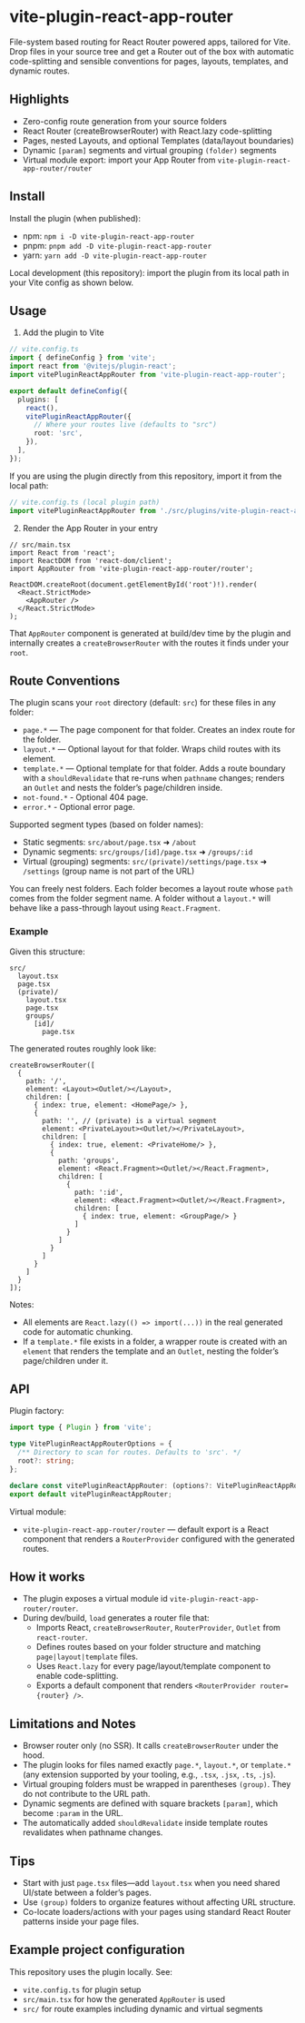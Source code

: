 # vite-plugin-react-app-router

File-system based routing for React Router powered apps, tailored for Vite. 
Drop files in your source tree and get a Router out of the box with automatic code-splitting and sensible conventions for pages, layouts, templates, and dynamic routes.


## Highlights
- Zero-config route generation from your source folders
- React Router (createBrowserRouter) with React.lazy code-splitting
- Pages, nested Layouts, and optional Templates (data/layout boundaries)
- Dynamic `[param]` segments and virtual grouping `(folder)` segments
- Virtual module export: import your App Router from `vite-plugin-react-app-router/router`


## Install

Install the plugin (when published):

- npm: `npm i -D vite-plugin-react-app-router`
- pnpm: `pnpm add -D vite-plugin-react-app-router`
- yarn: `yarn add -D vite-plugin-react-app-router`

Local development (this repository): import the plugin from its local path in your Vite config as shown below.


## Usage

1) Add the plugin to Vite

```ts
// vite.config.ts
import { defineConfig } from 'vite';
import react from '@vitejs/plugin-react';
import vitePluginReactAppRouter from 'vite-plugin-react-app-router';

export default defineConfig({
  plugins: [
    react(),
    vitePluginReactAppRouter({
      // Where your routes live (defaults to "src")
      root: 'src',
    }),
  ],
});
```

If you are using the plugin directly from this repository, import it from the local path:

```ts
// vite.config.ts (local plugin path)
import vitePluginReactAppRouter from './src/plugins/vite-plugin-react-app-router';
```

2) Render the App Router in your entry

```tsx
// src/main.tsx
import React from 'react';
import ReactDOM from 'react-dom/client';
import AppRouter from 'vite-plugin-react-app-router/router';

ReactDOM.createRoot(document.getElementById('root')!).render(
  <React.StrictMode>
    <AppRouter />
  </React.StrictMode>
);
```

That `AppRouter` component is generated at build/dev time by the plugin and internally creates a `createBrowserRouter` with the routes it finds under your `root`.


## Route Conventions

The plugin scans your `root` directory (default: `src`) for these files in any folder:
- `page.*` — The page component for that folder. Creates an index route for the folder.
- `layout.*` — Optional layout for that folder. Wraps child routes with its element.
- `template.*` — Optional template for that folder. Adds a route boundary with a `shouldRevalidate` that re-runs when `pathname` changes; renders an `Outlet` and nests the folder’s page/children inside.
- `not-found.*` - Optional 404 page.
- `error.*` - Optional error page.

Supported segment types (based on folder names):
- Static segments: `src/about/page.tsx` ➜ `/about`
- Dynamic segments: `src/groups/[id]/page.tsx` ➜ `/groups/:id`
- Virtual (grouping) segments: `src/(private)/settings/page.tsx` ➜ `/settings` (group name is not part of the URL)

You can freely nest folders. Each folder becomes a layout route whose `path` comes from the folder segment name. A folder without a `layout.*` will behave like a pass-through layout using `React.Fragment`.


### Example

Given this structure:

```
src/
  layout.tsx
  page.tsx
  (private)/
    layout.tsx
    page.tsx
    groups/
      [id]/
        page.tsx
```

The generated routes roughly look like:

```tsx
createBrowserRouter([
  {
    path: '/',
    element: <Layout><Outlet/></Layout>,
    children: [
      { index: true, element: <HomePage/> },
      {
        path: '', // (private) is a virtual segment
        element: <PrivateLayout><Outlet/></PrivateLayout>,
        children: [
          { index: true, element: <PrivateHome/> },
          {
            path: 'groups',
            element: <React.Fragment><Outlet/></React.Fragment>,
            children: [
              {
                path: ':id',
                element: <React.Fragment><Outlet/></React.Fragment>,
                children: [
                  { index: true, element: <GroupPage/> }
                ]
              }
            ]
          }
        ]
      }
    ]
  }
]);
```

Notes:
- All elements are `React.lazy(() => import(...))` in the real generated code for automatic chunking.
- If a `template.*` file exists in a folder, a wrapper route is created with an `element` that renders the template and an `Outlet`, nesting the folder’s page/children under it.


## API

Plugin factory:

```ts
import type { Plugin } from 'vite';

type VitePluginReactAppRouterOptions = {
  /** Directory to scan for routes. Defaults to 'src'. */
  root?: string;
};

declare const vitePluginReactAppRouter: (options?: VitePluginReactAppRouterOptions) => Plugin;
export default vitePluginReactAppRouter;
```

Virtual module:
- `vite-plugin-react-app-router/router` — default export is a React component that renders a `RouterProvider` configured with the generated routes.


## How it works

- The plugin exposes a virtual module id `vite-plugin-react-app-router/router`.
- During dev/build, `load` generates a router file that:
  - Imports React, `createBrowserRouter`, `RouterProvider`, `Outlet` from `react-router`.
  - Defines routes based on your folder structure and matching `page|layout|template` files.
  - Uses `React.lazy` for every page/layout/template component to enable code-splitting.
  - Exports a default component that renders `<RouterProvider router={router} />`.


## Limitations and Notes
- Browser router only (no SSR). It calls `createBrowserRouter` under the hood.
- The plugin looks for files named exactly `page.*`, `layout.*`, or `template.*` (any extension supported by your tooling, e.g., `.tsx`, `.jsx`, `.ts`, `.js`).
- Virtual grouping folders must be wrapped in parentheses `(group)`. They do not contribute to the URL path.
- Dynamic segments are defined with square brackets `[param]`, which become `:param` in the URL.
- The automatically added `shouldRevalidate` inside template routes revalidates when pathname changes.


## Tips
- Start with just `page.tsx` files—add `layout.tsx` when you need shared UI/state between a folder’s pages.
- Use `(group)` folders to organize features without affecting URL structure.
- Co-locate loaders/actions with your pages using standard React Router patterns inside your page files.


## Example project configuration

This repository uses the plugin locally. See:
- `vite.config.ts` for plugin setup
- `src/main.tsx` for how the generated `AppRouter` is used
- `src/` for route examples including dynamic and virtual segments
